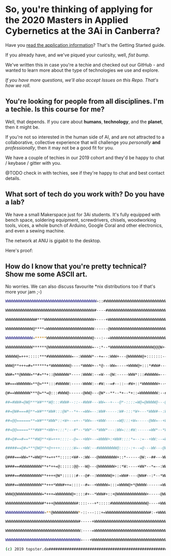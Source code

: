 # So, you're thinking of applying for the 2020 Masters in Applied Cybernetics at the 3Ai in Canberra? 

Have you [read the application information](https://3ainstitute.cecs.anu.edu.au/#apply?referer=GitHub)? That's the Getting Started guide. 

If you already have, and we've piqued your curiosity, well, *fist bump*. 

We've written this in case you're a techie and checked out our GitHub - and wanted to learn more about the type of technologies we use and explore. 

_If you have more questions, we'll also accept Issues on this Repo. That's how we roll._


## You're looking for people from all disciplines. I'm a techie. Is this course for me? 

Well, that depends. If you care about **humans**, **technology**, and the **planet**, then it might be. 

If you're not so interested in the human side of AI, and are not attracted to a collaborative, collective experience that will challenge you _personally_ **and** _professionally_, then it may not be a good fit for you. 

We have a couple of techies in our 2019 cohort and they'd be happy to chat / keybase / gitter with you. 

@TODO check in with techies, see if they're happy to chat and best contact details. 


## What sort of tech do you work with? Do you have a lab? 

We have a small Makerspace just for 3Ai students. It's fully equipped with bench space, soldering equipment, screwdrivers, chisels, woodworking tools, vices, a whole bunch of Arduino, Google Coral and other electronics, and even a sewing machine. 

The network at ANU is gigabit to the desktop. 

Here's proof: 






## How do I know that you're pretty technical? Show me some ASCII art. 

No worries. We can also discuss favourite *nix distributions too if that's more your jam ;-) 


```bash
WWWWWWWWWWWWWWWWWWWWWWWWWWWWWWWWWWWWWWWW=::#WWWWWWWWWWWWWWWWWWWWWWWWWWWWWWWWWWW

WWWWWWWWWWWWWWWWWWWWWWWWWWWWWWWWWWWWWWW#----#WWWWWWWWWWWWWWWWWWWWWWWWWWWWWWWWWW

WWWWWWWWWWWWW#***WWWWWWWWWWWWWWWWWWWWWW+----+WWWWWWWWWWWWWWWWWWWWWWWWWWWWWWWWWW

WWWWWWWWWWWW@****=WWWWWWWWWWWWWWWWWWWWW------@WWWWWWWWWWWWWWWWWWWWWWWWWWWWWWWWW

WWWWWWWWWWWW=*****WWWWWWWWWWWWWWWWWWWW@---:--=WWWWWWWWWWWWWWWWWWWWWWWWWWWWWWWWW

WWWWWWWWWWWW******@WWWWWWWWWWWWWWWWWWW=--:*--*WWWWWWWWWWWWWWWWWWW@@@W+--#WWWWWW

WWWWW@=+++:::::***#WWWWWWWWWW=--:WWWWW*--+=--:WWW+---@WWWWWW@+:::::::----WWWWWW

WWW@**+++=#=******+*WWWWWWWW@----*WWWW+--*@---WW=----+WWWW@+:::*#WW#-----:+@WWW

WW#=**@WWWW=**#=**+::@WWWWWW*----:WWWW:--=W---@W:-----WWW*:::#WWWWW=-----:::+WW

W#===WWWWWW=**@=***:::#WWWWW:-----WWWW:--#W:--=#--::--#W+::*WWWWWWW+--+---*:::@

@#==WWWWWWW***@=**=@:::#WWW@------@WW@---@W*--**--*+--*+::=WWWWWWWW:--#:--#=:::

##=#WW#=@W@***W#***W@:::#WW#--::--#WW#---WW=--+---@*-::::=W@=@WWWW@---@+--*W+::

##=@W#===#@**=W#***WW#:::@W*--*+--=WW=--:WW#-----:W#-:::*W+---*WWW#--:W=--+W=--

##=@@======**=W#***WWW*::+W+--=+--*WW=--+WWW-----=W@:::+W=-----@WW=--+W@---W#--

##=@@=====***#W#**+WW++:::*:--#*--*WW*--*WWW*---:WW=:::#W:-----=WW*--*WW:--##--

##=@#==#==***#W@**+W=+++::::--@=--+WW+--=WWWW+:+WW#::::*=--:=--+WW:--=WW+--=#--

#####==@#=***@W@**+@++++::::::W=--+WW:--#WWWWWWWW@::::-:+--=@---WW---@WW=--+=--

@###===WW=**=WW@**+=++**:::::+W#--:WW---@WWWWWWWW+::*------@W:--##---WWW@---+--

W###==#WWWWWWWWW**+*++=@::::::@@---W@---@WWWWWWW+::*W:----+WW*--*=--:WWWW:-----

W###==#WWWWWWWWW**++++@W*::::::#---@#--:WWWWWW@+::=WW#----@WW#--:*--*WWWW*----:

WW##==WWWWWWWWWW**+++*WWW#++=::::--#=--+WWWWW=:::=WWWW@+*@WWWW------=WWWW@----#

WWW@@WWWWWWWWWWW=*+++=WWWWWWW@+::::#+--*WWW#+::+@WWWWWWWWWWWWW+-----@WWWWW#::#W

WWWWWWWWWWWWWWWW#*+++@WWWWWWWWW#::::---+*:::::#WWWWWWWWWWWWWWW@----+WWWWWWWWWWW

WWWWWWWWWWWWWWWWW=**@WWWWWWWWWWW*-::---:::+=WWWWWWWWWWWWWWWWWWW#:-+WWWWWWWWWWWW

WWWWWWWWWWWWWWWWWWWWWWWWWWWWWWWW#-----+WWWWWWWWWWWWWWWWWWWWWWWWWWWWWWWWWWWWWWWW

WWWWWWWWWWWWWWWWWWWWWWWWWWWWWWWWW:----=WWWWWWWWWWWWWWWWWWWWWWWWWWWWWWWWWWWWWWWW

WWWWWWWWWWWWWWWWWWWWWWWWWWWWWWWWW=---+WWWWWWWWWWWWWWWWWWWWWWWWWWWWWWWWWWWWWWWWW

(c) 2019 topster.de############################################################
```